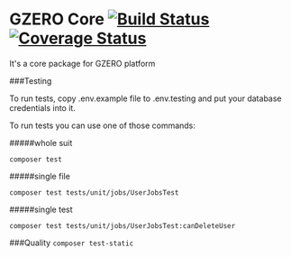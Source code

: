 # GZERO Core [![Build Status](https://travis-ci.org/GrupaZero/core.svg?branch=master)](https://travis-ci.org/GrupaZero/core) [![Coverage Status](https://coveralls.io/repos/GrupaZero/core/badge.png)](https://coveralls.io/r/GrupaZero/core)

It's a core package for GZERO platform

###Testing

To run tests, copy .env.example file to .env.testing and put your database credentials into it.

To run tests you can use one of those commands:

#####whole suit

`composer test`

#####single file

`composer test tests/unit/jobs/UserJobsTest`

#####single test

`composer test tests/unit/jobs/UserJobsTest:canDeleteUser`

###Quality
`composer test-static`
